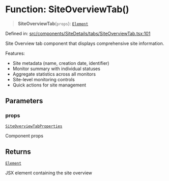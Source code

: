 # Function: SiteOverviewTab()

> **SiteOverviewTab**(`props`): [`Element`](https://github.com/DefinitelyTyped/DefinitelyTyped/blob/80449050d0e5e84f44ffa3fd3dc5651e4747e589/types/react/jsx-runtime.d.ts#L6)

Defined in: [src/components/SiteDetails/tabs/SiteOverviewTab.tsx:101](https://github.com/Nick2bad4u/Uptime-Watcher/blob/main/src/components/SiteDetails/tabs/SiteOverviewTab.tsx#L101)

Site Overview tab component that displays comprehensive site information.

Features:

- Site metadata (name, creation date, identifier)
- Monitor summary with individual statuses
- Aggregate statistics across all monitors
- Site-level monitoring controls
- Quick actions for site management

## Parameters

### props

[`SiteOverviewTabProperties`](../interfaces/SiteOverviewTabProperties.md)

Component props

## Returns

[`Element`](https://github.com/DefinitelyTyped/DefinitelyTyped/blob/80449050d0e5e84f44ffa3fd3dc5651e4747e589/types/react/jsx-runtime.d.ts#L6)

JSX element containing the site overview

